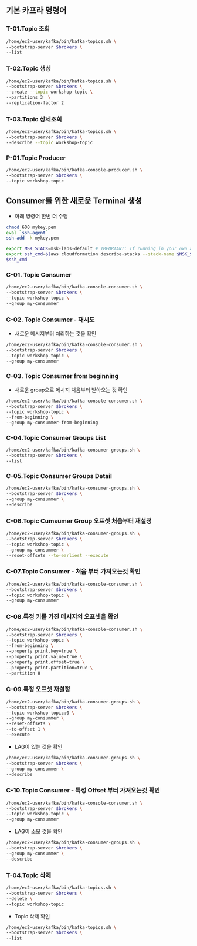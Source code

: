 ## 기본 카프라 명령어

### T-01.Topic 조회
```bash
/home/ec2-user/kafka/bin/kafka-topics.sh \
--bootstrap-server $brokers \
--list

```

### T-02.Topic 생성
```bash
/home/ec2-user/kafka/bin/kafka-topics.sh \
--bootstrap-server $brokers \
--create --topic workshop-topic \
--partitions 3  \
--replication-factor 2

```

### T-03.Topic 상세조회
```bash
/home/ec2-user/kafka/bin/kafka-topics.sh \
--bootstrap-server $brokers \
--describe --topic workshop-topic

```

### P-01.Topic Producer
```bash
/home/ec2-user/kafka/bin/kafka-console-producer.sh \
--bootstrap-server $brokers \
--topic workshop-topic

```

## Consumer를 위한 새로운 Terminal 생성
- 아래 명령어 한번 더 수행
```bash
chmod 600 mykey.pem
eval `ssh-agent`
ssh-add -k mykey.pem

export MSK_STACK=msk-labs-default # IMPORTANT: If running in your own account, set MSK_STACK=MSK
export ssh_cmd=$(aws cloudformation describe-stacks --stack-name $MSK_STACK --query 'Stacks[0].Outputs[?OutputKey==`SSHKafkaClientEC2Instance`].OutputValue' --output text)
$ssh_cmd

```

### C-01. Topic Consumer
```bash
/home/ec2-user/kafka/bin/kafka-console-consumer.sh \
--bootstrap-server $brokers \
--topic workshop-topic \
--group my-consummer

```

### C-02. Topic Consumer - 재시도
- 새로운 메시지부터 처리하는 것을 확인
```bash
/home/ec2-user/kafka/bin/kafka-console-consumer.sh \
--bootstrap-server $brokers \
--topic workshop-topic \
--group my-consummer

```

### C-03. Topic Consumer from beginning 
- 새로운 group으로 메시지 처음부터 받아오는 것 확인 

```bash
/home/ec2-user/kafka/bin/kafka-console-consumer.sh \
--bootstrap-server $brokers \
--topic workshop-topic \
--from-beginning \
--group my-consummer-from-beginning

```

### C-04.Topic Consumer Groups List
```bash
/home/ec2-user/kafka/bin/kafka-consumer-groups.sh \
--bootstrap-server $brokers \
--list

```

### C-05.Topic Consumer Groups Detail
```bash
/home/ec2-user/kafka/bin/kafka-consumer-groups.sh \
--bootstrap-server $brokers \
--group my-consummer \
--describe

```

### C-06.Topic Cumsumer Group 오프셋 처음부터 재설정
```bash
/home/ec2-user/kafka/bin/kafka-consumer-groups.sh \
--bootstrap-server $brokers \
--topic workshop-topic \
--group my-consummer \
--reset-offsets --to-earliest --execute 

```

### C-07.Topic Consumer - 처음 부터 가져오는것 확인
```bash
/home/ec2-user/kafka/bin/kafka-console-consumer.sh \
--bootstrap-server $brokers \
--topic workshop-topic \
--group my-consummer

```

### C-08.특정 키를 가진 메시지의 오프셋을 확인
```bash
/home/ec2-user/kafka/bin/kafka-console-consumer.sh \
--bootstrap-server $brokers \
--topic workshop-topic \
--from-beginning \
--property print.key=true \
--property print.value=true \
--property print.offset=true \
--property print.partition=true \
--partition 0

```

### C-09.특정 오프셋 재설정
```bash
/home/ec2-user/kafka/bin/kafka-consumer-groups.sh \
--bootstrap-server $brokers \
--topic workshop-topic:0 \
--group my-consummer \
--reset-offsets \
--to-offset 1 \
--execute

```

- LAG이 있는 것을 확인
```bash
/home/ec2-user/kafka/bin/kafka-consumer-groups.sh \
--bootstrap-server $brokers \
--group my-consummer \
--describe

```

### C-10.Topic Consumer - 특정 Offset 부터 가져오는것 확인
```bash
/home/ec2-user/kafka/bin/kafka-console-consumer.sh \
--bootstrap-server $brokers \
--topic workshop-topic \
--group my-consummer

```

- LAG이 소모 것을 확인
```bash
/home/ec2-user/kafka/bin/kafka-consumer-groups.sh \
--bootstrap-server $brokers \
--group my-consummer \
--describe

```

### T-04.Topic 삭제
```bash
/home/ec2-user/kafka/bin/kafka-topics.sh \
--bootstrap-server $brokers \
--delete \
--topic workshop-topic

```

- Topic 삭제 확인
```bash
/home/ec2-user/kafka/bin/kafka-topics.sh \
--bootstrap-server $brokers \
--list

```
